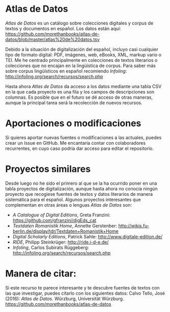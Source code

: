 # Atlas de Datos
_Atlas de Datos_ es un catálogo sobre colecciones digitales y corpus de textos y documentos en español. Los datos están aquí: <https://github.com/morethanbooks/atlas-de-datos/blob/master/atlas%20de%20datos.tsv>

Debido a la situación de digitalización del español, incluyo casi cualquier tipo de formato digital: PDF, imágenes, web, eBooks, XML, markup vario o TEI. Me he centrado principalmente en colecciones de textos literarios o colecciones que no encajan en la lingüística de corpus. Para saber más sobre corpus lingüísticos en español recomiendo _Infoling_: http://infoling.org/search/recursos/search.php

Hasta ahora _Atlas de Datos_ da acceso a los datos mediante una tabla CSV en la que cada proyecto es una fila y los campos de descripciones son columnas. Es posible que en el futuro se dé acceso de otras maneras, aunque la principal tarea será la recolección de nuevos recursos.

# Aportaciones o modificaciones
Si quieres aportar nuevas fuentes o modificaciones a las actuales, puedes crear un Issue en GitHub. Me encantaría contar con colaboradores recurrentes, en cuyo caso podría dar acceso para editar el repositorio.

# Proyectos similares
Desde luego no he sido el primero al que se la ha ocurrido poner en una tabla proyectos de digitalización, aunque hasta ahora no conocía ningún proyecto que recogiese fuentes de textos y datos literarios de manera sistemática para el español. Algunos proyectos interesantes que complementan en otras áreas o lenguas _Atlas de Datos_ son:

* _A Catalogue of Digital Editions_, Greta Franzini: <https://github.com/gfranzini/digEds_cat>
* _Textdaten Romanistik Home_, Annette Gerstenber: <http://wikis.fu-berlin.de/display/tdr/Textdaten+Romanistik+Home>
* _Digital Scholarly Editions_, Patrick Sahle: <http://www.digitale-edition.de/>
* _RIDE_,  Philipp Steinkrüger: <http://ride.i-d-e.de/>
* _Infoling_, Carlos Subirats Rüggeberg: <http://infoling.org/search/recursos/search.php>

# Manera de citar:

Si este recurso te parece interesante y te descubre fuentes de textos con las que investigar, puedes citarlo con los siguientes datos:
Calvo Tello, José (2016): _Atlas de Datos_. Würzburg, Universität Würzburg. <https://github.com/morethanbooks/atlas-de-datos>
